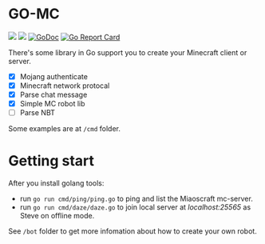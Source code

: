 # GO-MC
![](https://img.shields.io/badge/Minecraft-1.14-blue.svg)
![](https://img.shields.io/badge/Protocol-477-blue.svg)
[![GoDoc](https://godoc.org/github.com/Tnze/go-mc?status.svg)](https://godoc.org/github.com/Tnze/go-mc)
[![Go Report Card](https://goreportcard.com/badge/github.com/Tnze/gomcbot)](https://goreportcard.com/report/github.com/Tnze/gomcbot)

There's some library in Go support you to create your Minecraft client or server. 
- [x] Mojang authenticate
- [x] Minecraft network protocal
- [x] Parse chat message
- [x] Simple MC robot lib
- [ ] Parse NBT

Some examples are at `/cmd` folder.

# Getting start
After you install golang tools:
- run `go run cmd/ping/ping.go` to ping and list the Miaoscraft mc-server.  
- run `go run cmd/daze/daze.go` to join local server at *localhost:25565* as Steve on offline mode.

See `/bot` folder to get more infomation about how to create your own robot.